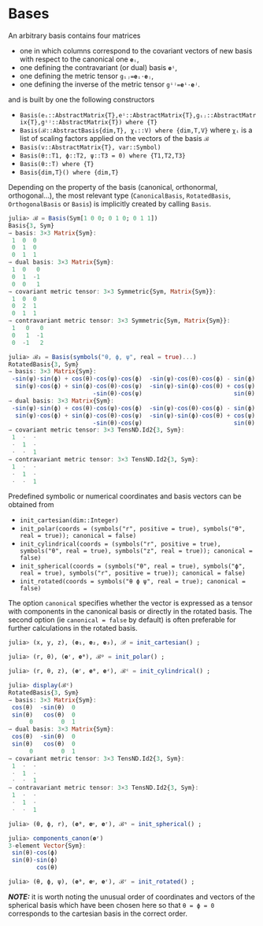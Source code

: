 # Bases

An arbitrary basis contains four matrices

- one in which columns correspond to the covariant vectors of new basis with respect to the canonical one `𝐞ᵢ`,
- one defining the contravariant (or dual) basis `𝐞ⁱ`,
- one defining the metric tensor `gᵢⱼ=𝐞ᵢ⋅𝐞ⱼ`,
- one defining the inverse of the  metric tensor `gⁱʲ=𝐞ⁱ⋅𝐞ʲ`.

and is built by one the following constructors

- `Basis(eᵢ::AbstractMatrix{T},eⁱ::AbstractMatrix{T},gᵢⱼ::AbstractMatrix{T},gⁱʲ::AbstractMatrix{T}) where {T}`
- `Basis(ℬ::AbstractBasis{dim,T}, χᵢ::V) where {dim,T,V}` where `χᵢ` is a list of scaling factors applied on the vectors of the basis `ℬ`
- `Basis(v::AbstractMatrix{T}, var::Symbol)`
- `Basis(θ::T1, ϕ::T2, ψ::T3 = 0) where {T1,T2,T3}`
- `Basis(θ::T) where {T}`
- `Basis{dim,T}() where {dim,T}`

Depending on the property of the basis (canonical, orthonormal, orthogonal...), the most relevant type (`CanonicalBasis`, `RotatedBasis`, `OrthogonalBasis` or `Basis`) is implicitly created by calling `Basis`.

```julia
julia> ℬ = Basis(Sym[1 0 0; 0 1 0; 0 1 1])
Basis{3, Sym}
→ basis: 3×3 Matrix{Sym}:
 1  0  0
 0  1  0
 0  1  1      
→ dual basis: 3×3 Matrix{Sym}:
 1  0   0
 0  1  -1
 0  0   1
→ covariant metric tensor: 3×3 Symmetric{Sym, Matrix{Sym}}:
 1  0  0
 0  2  1
 0  1  1
→ contravariant metric tensor: 3×3 Symmetric{Sym, Matrix{Sym}}:
 1   0   0
 0   1  -1
 0  -1   2

julia> ℬ₂ = Basis(symbols("θ, ϕ, ψ", real = true)...)
RotatedBasis{3, Sym}
→ basis: 3×3 Matrix{Sym}:
 -sin(ψ)⋅sin(ϕ) + cos(θ)⋅cos(ψ)⋅cos(ϕ)  -sin(ψ)⋅cos(θ)⋅cos(ϕ) - sin(ϕ)⋅cos(ψ)  sin(θ)⋅cos(ϕ)
  sin(ψ)⋅cos(ϕ) + sin(ϕ)⋅cos(θ)⋅cos(ψ)  -sin(ψ)⋅sin(ϕ)⋅cos(θ) + cos(ψ)⋅cos(ϕ)  sin(θ)⋅sin(ϕ)
                        -sin(θ)⋅cos(ψ)                          sin(θ)⋅sin(ψ)         cos(θ)
→ dual basis: 3×3 Matrix{Sym}:
 -sin(ψ)⋅sin(ϕ) + cos(θ)⋅cos(ψ)⋅cos(ϕ)  -sin(ψ)⋅cos(θ)⋅cos(ϕ) - sin(ϕ)⋅cos(ψ)  sin(θ)⋅cos(ϕ)
  sin(ψ)⋅cos(ϕ) + sin(ϕ)⋅cos(θ)⋅cos(ψ)  -sin(ψ)⋅sin(ϕ)⋅cos(θ) + cos(ψ)⋅cos(ϕ)  sin(θ)⋅sin(ϕ)
                        -sin(θ)⋅cos(ψ)                          sin(θ)⋅sin(ψ)         cos(θ)
→ covariant metric tensor: 3×3 TensND.Id2{3, Sym}:
 1  ⋅  ⋅
 ⋅  1  ⋅
 ⋅  ⋅  1
→ contravariant metric tensor: 3×3 TensND.Id2{3, Sym}:
 1  ⋅  ⋅
 ⋅  1  ⋅
 ⋅  ⋅  1
```

Predefined symbolic or numerical coordinates and basis vectors can be obtained from

- `init_cartesian(dim::Integer)`
- `init_polar(coords = (symbols("r", positive = true), symbols("θ", real = true)); canonical = false)`
- `init_cylindrical(coords = (symbols("r", positive = true), symbols("θ", real = true), symbols("z", real = true)); canonical = false)`
- `init_spherical(coords = (symbols("θ", real = true), symbols("ϕ", real = true), symbols("r", positive = true)); canonical = false)`
- `init_rotated(coords = symbols("θ ϕ ψ", real = true); canonical = false)`

The option `canonical` specifies whether the vector is expressed as a tensor with components in the canonical basis or directly in the rotated basis. The second option (ie `canonical = false` by default) is often preferable for further calculations in the rotated basis.

```julia
julia> (x, y, z), (𝐞₁, 𝐞₂, 𝐞₃), ℬ = init_cartesian() ;

julia> (r, θ), (𝐞ʳ, 𝐞ᶿ), ℬᵖ = init_polar() ;

julia> (r, θ, z), (𝐞ʳ, 𝐞ᶿ, 𝐞ᶻ), ℬᶜ = init_cylindrical() ;

julia> display(ℬᶜ)
RotatedBasis{3, Sym}
→ basis: 3×3 Matrix{Sym}:
 cos(θ)  -sin(θ)  0
 sin(θ)   cos(θ)  0
      0        0  1
→ dual basis: 3×3 Matrix{Sym}:
 cos(θ)  -sin(θ)  0
 sin(θ)   cos(θ)  0
      0        0  1
→ covariant metric tensor: 3×3 TensND.Id2{3, Sym}:
 1  ⋅  ⋅
 ⋅  1  ⋅
 ⋅  ⋅  1
→ contravariant metric tensor: 3×3 TensND.Id2{3, Sym}:
 1  ⋅  ⋅
 ⋅  1  ⋅
 ⋅  ⋅  1

julia> (θ, ϕ, r), (𝐞ᶿ, 𝐞ᵠ, 𝐞ʳ), ℬˢ = init_spherical() ;

julia> components_canon(𝐞ʳ)
3-element Vector{Sym}:
 sin(θ)⋅cos(ϕ)
 sin(θ)⋅sin(ϕ)
        cos(θ)

julia> (θ, ϕ, ψ), (𝐞ᶿ, 𝐞ᵠ, 𝐞ʳ), ℬʳ = init_rotated() ;
```

**_NOTE:_**
it is worth noting the unusual order of coordinates and vectors of the spherical basis which have been chosen here so that `θ = ϕ = 0` corresponds to the cartesian basis in the correct order.
